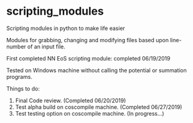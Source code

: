 # scripting_modules

Scripting modules in python to make life easier


Modules for grabbing, changing and modifying files based upon line-number of an input file.


First completed NN EoS scripting module: completed 06/19/2019

Tested on Windows machine without calling the potential or summation programs.

Things to do:

1) Final Code review. (Completed 06/20/2019)
2) Test alpha build on coscompile machine. (Completed 06/27/2019)
3) Test testing option on coscompile machine. (In progress...)
